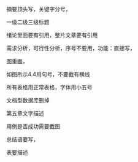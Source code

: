 摘要顶头写，关键字分号，

一级二级三级标题

绪论里面要有引用，整片文章要有引用

需求分析，可行性分析，序号不要用，功能：直接写，

图重画，

如图所示4.4用句号，不要截有横线

所有表格用正常表格，字体用小五号

文档型数据库删掉

第五章文字描述

用例是否成功需要截图

总结语要写，

表要描述